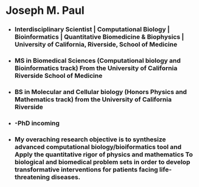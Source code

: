 #   Joseph M. Paul
* ### Interdisciplinary Scientist | Computational Biology | Bioinformatics | Quantitative Biomedicine & Biophysics | University of California, Riverside, School of Medicine 

* ### MS in Biomedical Sciences (Computational biology and Bioinformatics track) From the University of California Riverside School of Medicine
* ### BS in Molecular and Cellular biology (Honors Physics and Mathematics track) from the University of California Riverside
* ### -PhD incoming 


* ### My overaching research objective is to synthesize advanced computational biology/bioiformatics tool and  Apply the quantitative rigor of physics and mathematics To biological and biomedical problem sets in order to develop transformative interventions for patients facing life-threatening diseases.






